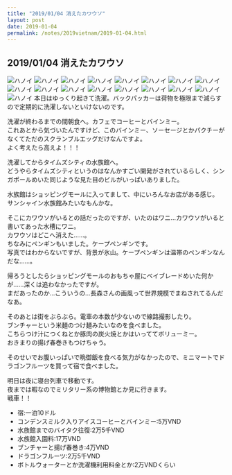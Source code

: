 ```yaml
---
title: "2019/01/04 消えたカワウソ"
layout: post
date: 2019-01-04
permalink: /notes/2019vietnam/2019-01-04.html
---
```


## 2019/01/04 消えたカワウソ
![ハノイ](images/08.jpeg "ハノイ") 
![ハノイ](images/09.jpeg "ハノイ") 
![ハノイ](images/10.jpeg "ハノイ") 
![ハノイ](images/11.jpeg "ハノイ") 
![ハノイ](images/12.jpeg "ハノイ") 
![ハノイ](images/13.jpeg "ハノイ") 
![ハノイ](images/14.jpeg "ハノイ") 
![ハノイ](images/15.jpeg "ハノイ") 
![ハノイ](images/16.jpeg "ハノイ") 
![ハノイ](images/17.jpeg "ハノイ") 
![ハノイ](images/18.jpeg "ハノイ") 
![ハノイ](images/19.jpeg "ハノイ") 
![ハノイ](images/20.jpeg "ハノイ") 
![ハノイ](images/21.jpeg "ハノイ") 
![ハノイ](images/22.jpeg "ハノイ") 
![ハノイ](images/23.jpeg "ハノイ") 
![ハノイ](images/25.jpeg "ハノイ") 
本日はゆっくり起きて洗濯。バックパッカーは荷物を極限まで減らすので定期的に洗濯しないといけないのです。  
  
洗濯が終わるまでの間朝食へ。カフェでコーヒーとバインミー。  
これあとから気づいたんですけど、このバインミー、ソーセージとかパクチーがなくてただのスクランブルエッグだけなんですよ。  
よく考えたら高えよ！！！  
  
洗濯してからタイムズシティの水族館へ。  
どうやらタイムズシティというのはなんかすごい開発がされているらしく、シンガポールめいた同じような見た目のビルがいっぱいありました。  
  
水族館はショッピングモールに入ってまして、中にいろんなお店がある感じ。  
サンシャイン水族館みたいなもんかな。  
  
そこにカワウソがいるとの話だったのですが、いたのはワニ…カワウソがいると書いてあった水槽にワニ。  
カワウソはどこへ消えた……。  
ちなみにペンギンもいました。ケープペンギンです。  
写真ではわからないですが、背景が氷山。ケープペンギンは温帯のペンギンなんだな……。  
  
帰ろうとしたらショッピングモールのおもちゃ屋にベイブレードめいた何かが……深くは追わなかったですが。  
まだあったのか…こういうの…長森さんの画風って世界規模でまねされてるんだなあ。  
  
そのあとは街をぶらぶら。電車の本数が少ないので線路撮影したり。  
ブンチャーという米麺のつけ麺みたいなのを食べました。  
こちらつけ汁につくねとか豚肉の炭火焼とかはいっててボリューミー。  
おきまりの揚げ春巻きもつけちゃう。  
  
そのせいでお腹いっぱいで晩御飯を食べる気力がなかったので、ミニマートでドラゴンフルーツを買って宿で食べました。  
  
明日は夜に寝台列車で移動です。  
夜までは暇なのでミリタリー系の博物館とか見に行きます。  
戦車！！  

- 宿:一泊10ドル
- コンデンスミルク入りアイスコーヒーとバインミー:5万VND
- 水族館までのバイタク往復:2万5千VND
- 水族館入園料:17万VND
- ブンチャーと揚げ春巻き:4万VND
- ドラゴンフルーツ:2万5千VND
- ボトルウォーターとか洗濯機利用料金とか:2万VNDくらい